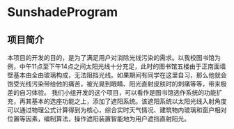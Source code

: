# SunshadeProgram
项目简介
-------------
本项目的开发的目的，是为了满足用户对消除光线污染的需求。以我校图书馆为例，中午11点至下午14点之间太阳光线十分充足，此时的图书馆五楼由于正南面墙壁基本由全由玻璃构成，无法阻挡光线。如果期间有同学在这里自习，那么他就会饱受光线污染带给他的痛苦，被光晃到眼睛、阳光直射皮肤时的刺痛等等，带来极差的自习体验。
我们小组开发的这个项目，可以看作是图书馆选作系统的功能扩充，再其基本的选座功能之上，添加了遮阳系统。该遮阳系统以太阳光线入射角度可以通过物理公式计算得到为核心，综合实时天气情况、建筑物内玻璃和窗户相对位置等因素，编制算法，操作遮阳装置智能地为用户遮挡直射阳光。

